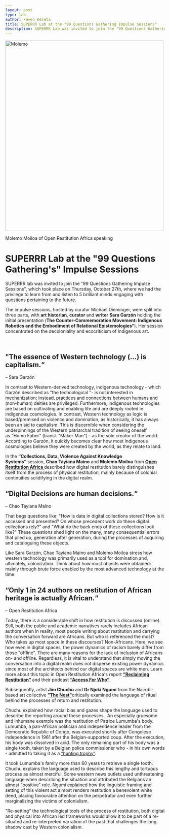 ```yaml
---
layout: post
type: lab
author: Feven Keleta
title: SUPERRR Lab at the "99 Questions Gathering Impulse Sessions"
description: SUPERRR Lab was invited to join the "99 Questions Gathering Impulse Sessions" - read up on what we have learned there!
---
```


<img src="/assets/img/blog/molemo_moiloa_ora_speaking.png" alt= Molemo Moiloa of Open Restituion Africa holding a presentation width="500" height="600">
<p> Molemo Moiloa of Open Restitution Africa speaking</p>

<h1>SUPERRR Lab at the "99 Questions Gathering's" Impulse Sessions</h1>

<p>
SUPERRR lab was invited to join the "99 Questions Gathering Impulse Sessions", which took place on Thursday, October 27th, where we had the privilege to learn from and listen to 5 brilliant minds engaging with questions pertaining to the future.
</p>

<p>
The impulse sessions, hosted by curator Michael Dieminger, were split into three parts, with <b>art historian</b>, <b>curator</b> and <b>writer</b> <b>Sara Garzón</b> holding the initial presentation (<b>The Counter-Commemoration Movement: Indigenous Robotics and the Embodiment of Relational Epistemologies“</b>). Her session concentrated on the decoloniality and ecocriticism of Indigenous art.
</p>

<br>

<h2>"The essence of Western technology (…) is capitalism.“</h2>
<p>– Sara Garzón</p>

<p>
In contrast to Western-derived technology, indigenous technology - which Garzón described as "the technological "- is not interested in mechanization; instead, practices and connections between humans and (non-human) deities are privileged. Furthermore, indigenous technologies are based on cultivating and enabling life and are deeply rooted in indigenous cosmologies. In contrast, Western technology as logic is based/premised on violence and domination, as historically, it has always been an aid to capitalism. This is discernible when considering the underpinnings of the Western patriarchal tradition of seeing oneself as "Homo Faber" (transl. "Maker Man") - as the sole creator of the world.
According to Garzón, it quickly becomes clear how most Indigenous cosmologies believe they were created by the world, as they relate to land.
</p>

<p> In the <b>“Collections, Data, Violence Against Knowledge Systems“</b> session, <b>Chao Tayiana Maino</b> and <b>Molemo Moiloa</b> from <a href="https://openrestitution.africa"><b> Open Restitution Africa </b></a> described how digital restitution barely distinguishes itself from the process of physical restitution, mainly because of colonial continuities solidifying in the digital realm. </p>

<h2>“Digital Decisions are human decisions.“</h2>
<p>– Chao Tayiana Maino</p>

<p>
That begs questions like: "How is data in digital collections stored? How is it accessed and presented? On whose precedent work do these digital collections rely?" and "What do the back ends of these collections look like?" These questions shed light on the many, many consequential errors that piled up, generation after generation, during the processes of acquiring and cataloguing these objects.</p>
<p>Like Sara Garzón, Chao Tayiana Maino and Molemo Moiloa stress how western technology was primarily used as a tool for domination and, ultimately, colonization. Think about how most objects were obtained: mainly through brute force enabled by the most advanced technology at the time.</p>

<h2>“Only 1 in 24 authors on restitution of African heritage is actually African.“</h2>
<p>– Open Restitution Africa</p>

<p>
Today, there is a considerable shift in how restitution is discussed (online). Still, both the public and academic narratives rarely includes African authors when in reality, most people writing about restitution and carrying the conversation forward are Africans. But who is referenced the most? Who takes up most space in these discourses? Non-Africans. Here, we see how even in digital spaces, the power dynamics of racism barely differ from those "offline". There are many reasons for the lack of inclusion of Africans on- and offline. Regardless, it is vital to understand that simply moving the conversation into a digital realm does not disperse existing power dynamics since most of the architects behind our digital spaces are white men. Learn more about this topic in Open Restitution Africa's report <b><a href="https://openrestitution.africa/reclaiming-restitution-report/">“Reclaiming Restitution“</a></b> and their podcast <b><a href="https://openrestitution.africa/resources/podcast/">“Access For Who“</a></b>.</p>
<p>Subsequently, artist <b>Jim Chuchu</b> and <b>Dr Njoki Ngumi</b> from the Nairobi-based art collective <b><a href="https://thisisthenest.com/">"The Nest"</a></b>critically examined the language of ritual behind the processes of return and restitution.
<p>Chuchu explained how racial bias and gazes shape the language used to describe the reporting around these processes. 
An especially gruesome and inhumane example was the restitution of Patrice Lumumba's body. Lumumba, a pan-African politician and independence leader from the Democratic Republic of Congo, was executed shortly after Congolese independence in 1961 after the Belgian-supported coup. After the execution, his body was dissolved in acid. The only remaining part of his body was a single tooth, taken by a Belgian police commissioner who - in his own words - admitted to taking it as a <a href="https://www.politico.eu/article/lumumba-tooth-belgium-unfinished-reckoning-colonial-past/">“hunting trophy“</a>.</p>
<p>It took Lumumba's family more than 60 years to retrieve a single tooth. Chuchu explains the language used to describe this lengthy and tortuous process as almost merciful. Some western news outlets used unthreatening language when describing the situation and attributed the Belgians an almost "positive" role. Ngumi explained how the linguistic framing and setting of this violent act almost renders restitution a benevolent white deed, placing favourable attention on the perpetrator and even further marginalizing the victims of colonialism. 
</p>

<p>
"Re-setting" the technological tools of the process of restitution, both digital and physical into African led frameworks would allow it to be part of a re-situated and re-interpreted narration of the past that challenges the long shadow cast by Western colonialism.
</p>


